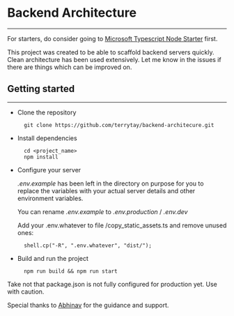 # Backend Architecture

---

For starters, do consider going to [Microsoft Typescript Node Starter](https://github.com/Microsoft/TypeScript-Node-Starter) first.

This project was created to be able to scaffold backend servers quickly. Clean architecture has been used extensively.
Let me know in the issues if there are things which can be improved on.

## Getting started

---
- Clone the repository

        git clone https://github.com/terrytay/backend-architecure.git

- Install dependencies
  
        cd <project_name>
        npm install

- Configure your server

    *.env.example* has been left in the directory on purpose for you to replace 
    the variables with your actual server details and other environment variables.

    You can rename *.env.example* to *.env.production* / *.env.dev*

    Add your .env.whatever to file /copy_static_assets.ts and remove unused ones:
        
        shell.cp("-R", ".env.whatever", "dist/");

- Build and run the project

        npm run build && npm run start
        

Take not that package.json is not fully configured for production yet. Use with caution.


Special thanks to [Abhinav](https://www.linkedin.com/in/abhinav-kumar-53475978/) for the guidance and support. 

